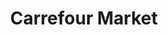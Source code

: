 ---
title: "Carrefour Market"
url: /saint-martin-de-fontenay/carrefour-market/
shop: supermarché
---